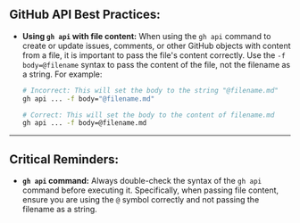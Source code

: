 ## GitHub API Best Practices:

*   **Using `gh api` with file content:** When using the `gh api` command to create or update issues, comments, or other GitHub objects with content from a file, it is important to pass the file's content correctly. Use the `-f body=@filename` syntax to pass the content of the file, not the filename as a string. For example:
    ```bash
    # Incorrect: This will set the body to the string "@filename.md"
    gh api ... -f body="@filename.md"

    # Correct: This will set the body to the content of filename.md
    gh api ... -f body=@filename.md
    ```

---

## Critical Reminders:

*   **`gh api` command:** Always double-check the syntax of the `gh api` command before executing it. Specifically, when passing file content, ensure you are using the `@` symbol correctly and not passing the filename as a string.
